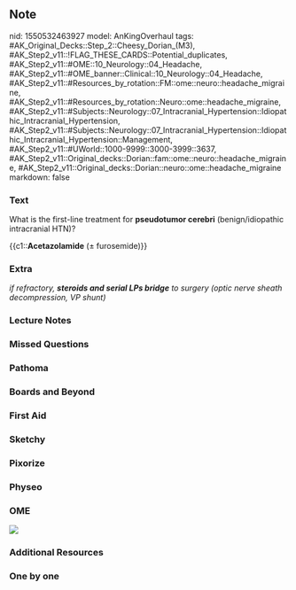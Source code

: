 ## Note
nid: 1550532463927
model: AnKingOverhaul
tags: #AK_Original_Decks::Step_2::Cheesy_Dorian_(M3), #AK_Step2_v11::!FLAG_THESE_CARDS::Potential_duplicates, #AK_Step2_v11::#OME::10_Neurology::04_Headache, #AK_Step2_v11::#OME_banner::Clinical::10_Neurology::04_Headache, #AK_Step2_v11::#Resources_by_rotation::FM::ome::neuro::headache_migraine, #AK_Step2_v11::#Resources_by_rotation::Neuro::ome::headache_migraine, #AK_Step2_v11::#Subjects::Neurology::07_Intracranial_Hypertension::Idiopathic_Intracranial_Hypertension, #AK_Step2_v11::#Subjects::Neurology::07_Intracranial_Hypertension::Idiopathic_Intracranial_Hypertension::Management, #AK_Step2_v11::#UWorld::1000-9999::3000-3999::3637, #AK_Step2_v11::Original_decks::Dorian::fam::ome::neuro::headache_migraine, #AK_Step2_v11::Original_decks::Dorian::neuro::ome::headache_migraine
markdown: false

### Text
What is the first-line treatment for <b>pseudotumor cerebri</b>
(benign/idiopathic intracranial HTN)?
<div>
  {{c1::<b>Acetazolamide</b> (± furosemide)}}
</div>

### Extra
<div>
  <i>if refractory, <b>steroids and serial LPs bridge</b> to
  surgery (optic nerve sheath decompression, VP shunt)</i>
</div>

### Lecture Notes


### Missed Questions


### Pathoma


### Boards and Beyond


### First Aid


### Sketchy


### Pixorize


### Physeo


### OME
<div class="ome-widget">
  <a href=
  "https://onlinemeded.org/spa/neurology/headache/acquire?ref=anki">
  <img src="_OME_AnkiFlashcards_Lesson_5.png"></a>
</div>

### Additional Resources


### One by one

